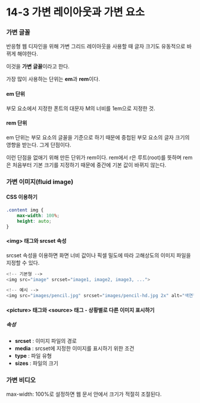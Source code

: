 # 14-3 가변 레이아웃과 가변 요소

### 가변 글꼴

반응형 웹 디자인을 위해 가변 그리드 레이아웃을 사용할 때 글자 크기도 유동적으로 바뀌게 해야한다.

이것을 **가변 글꼴**이라고 한다.

가장 많이 사용하는 단위는 **em**과 **rem**이다.

#### em 단위

부모 요소에서 지정한 폰트의 대문자 M의 너비를 1em으로 지정한 것.

#### rem 단위

em 단위는 부모 요소의 글꼴을 기준으로 하기 때문에 중첩된 부모 요소의 글자 크기의 영향을 받는다. 그게 단점이다.

이런 단점을 없애기 위해 만든 단위가 rem이다. rem에서 r은 루트\(root\)를 뜻하며 rem은 처음부터 기본 크기를 지정하기 때문에 중간에 기본 값이 바뀌지 않는다.

### 가변 이미지\(fluid image\)

#### CSS 이용하기

```css
.content img {
    max-width: 100%;
    height: auto;
}
```

#### &lt;img&gt; 태그와 srcset 속성

srcset 속성을 이용하면 화면 너비 값이나 픽셀 밀도에 따라 고해상도의 이미지 파일을 지정할 수 있다.

```php
<!-- 기본형 -->
<img src="image" srcset="image1, image2, image3, ...">

<!-- 예시 -->
<img src="images/pencil.jpg" srcset="images/pencil-hd.jpg 2x" alt="색연필 제품 이미지">
```

#### &lt;picture&gt; 태그와 &lt;source&gt; 태그 - 상황별로 다른 이미지 표시하기

##### 속성

* **srcset** : 이미지 파일의 경로
* **media** : srcset에 지정한 이미지를 표시하기 위한 조건
* **type** : 파일 유형
* **sizes** : 파일의 크기

### 가변 비디오

max-width: 100%로 설정하면 웹 문서 안에서 크기가 적절히 조절된다.

